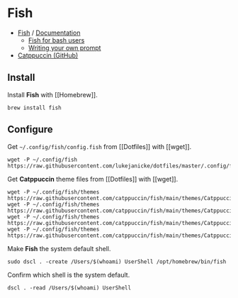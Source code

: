 # Fish

- [Fish](https://fishshell.com) / [Documentation](https://fishshell.com/docs/current/index.html)
	- [Fish for bash users](https://fishshell.com/docs/current/fish_for_bash_users.html)
	- [Writing your own prompt](https://fishshell.com/docs/current/prompt.html)
- [Catppuccin (GitHub)](https://github.com/catppuccin/fish)

## Install

Install **Fish** with [[Homebrew]].

```shell
brew install fish
```

## Configure

Get `~/.config/fish/config.fish` from [[Dotfiles]] with [[wget]].

```shell
wget -P ~/.config/fish https://raw.githubusercontent.com/lukejanicke/dotfiles/master/.config/fish/config.fish
```

Get **Catppuccin** theme files from [[Dotfiles]] with [[wget]].

```shell
wget -P ~/.config/fish/themes https://raw.githubusercontent.com/catppuccin/fish/main/themes/Catppuccin%20Latte.theme
wget -P ~/.config/fish/themes https://raw.githubusercontent.com/catppuccin/fish/main/themes/Catppuccin%20Frappe.theme
wget -P ~/.config/fish/themes https://raw.githubusercontent.com/catppuccin/fish/main/themes/Catppuccin%20Macchiato.theme
wget -P ~/.config/fish/themes https://raw.githubusercontent.com/catppuccin/fish/main/themes/Catppuccin%20Mocha.theme
```

Make **Fish** the system default shell.

```shell
sudo dscl . -create /Users/$(whoami) UserShell /opt/homebrew/bin/fish
```

Confirm which shell is the system default.

```shell
dscl . -read /Users/$(whoami) UserShell
```
